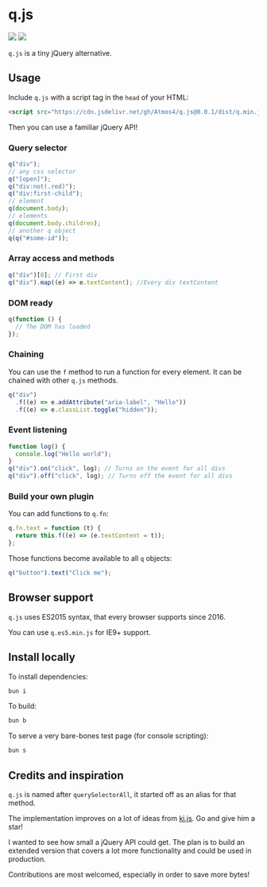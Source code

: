 # q.js

![](https://img.badgesize.io/Atmos4/q.js/master/dist/q.min.js.svg?label=minified)
![](https://img.badgesize.io/Atmos4/q.js/master/dist/q.min.js.svg?compression=gzip&label=gzip)

`q.js` is a tiny jQuery alternative.

## Usage

Include `q.js` with a script tag in the `head` of your HTML:

```html
<script src="https://cdn.jsdelivr.net/gh/Atmos4/q.js@0.0.1/dist/q.min.js"></script>
```

Then you can use a familiar jQuery API!

### Query selector

```js
q("div");
// any css selector
q("[open]");
q("div:not(.red)");
q("div:first-child");
// element
q(document.body);
// elements
q(document.body.children);
// another q object
q(q("#some-id"));
```

### Array access and methods

```js
q("div")[0]; // First div
q("div").map((e) => e.textContent); //Every div textContent
```

### DOM ready

```js
q(function () {
  // The DOM has loaded
});
```

### Chaining

You can use the `f` method to run a function for every element. It can be chained with other `q.js` methods.

```js
q("div")
  .f((e) => e.addAttribute("aria-label", "Hello"))
  .f((e) => e.classList.toggle("hidden"));
```

### Event listening

```js
function log() {
  console.log("Hello world");
}
q("div").on("click", log); // Turns on the event for all divs
q("div").off("click", log); // Turns off the event for all divs
```

### Build your own plugin

You can add functions to `q.fn`:

```js
q.fn.text = function (t) {
  return this.f((e) => (e.textContent = t));
};
```

Those functions become available to all `q` objects:

```js
q("button").text("Click me");
```

## Browser support

`q.js` uses ES2015 syntax, that every browser supports since 2016.

You can use `q.es5.min.js` for IE9+ support.

## Install locally

To install dependencies:

```bash
bun i
```

To build:

```bash
bun b
```

To serve a very bare-bones test page (for console scripting):

```bash
bun s
```

## Credits and inspiration

`q.js` is named after `querySelectorAll`, it started off as an alias for that method.

The implementation improves on a lot of ideas from [ki.js](https://github.com/dciccale/ki.js/). Go and give him a star!

I wanted to see how small a jQuery API could get. The plan is to build an extended version that covers a lot more functionality and could be used in production.

Contributions are most welcomed, especially in order to save more bytes!

